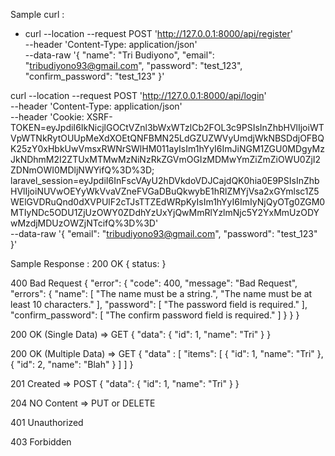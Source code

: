 Sample curl :

- curl --location --request POST 'http://127.0.0.1:8000/api/register' \
--header 'Content-Type: application/json' \
--data-raw '{
	"name": "Tri Budiyono",
	"email": "tribudiyono93@gmail.com",
	"password": "test_123",
	"confirm_password": "test_123"
}'

curl --location --request POST 'http://127.0.0.1:8000/api/login' \
--header 'Content-Type: application/json' \
--header 'Cookie: XSRF-TOKEN=eyJpdiI6IkNicjlGOCtVZnl3bWxWTzlCb2FOL3c9PSIsInZhbHVlIjoiWTVpWTNkRytOUUpMeXdXOEtQNFBMN25LdGZUZWVyUmdjWkNBSDdjOFBQK25zY0xHbkUwVmsxRWNrSWlHM011ayIsIm1hYyI6ImJiNGM1ZGU0MDgyMzJkNDhmM2I2ZTUxMTMwMzNiNzRkZGVmOGIzMDMwYmZiZmZiOWU0ZjI2ZDNmOWI0MDljNWYifQ%3D%3D; laravel_session=eyJpdiI6InFscVAyU2hDVkdoVDJCajdQK0hia0E9PSIsInZhbHVlIjoiNUVwOEYyWkVvaVZneFVGaDBuQkwybE1hRlZMYjVsa2xGYmlsc1Z5WElGVDRuQnd0dXVPUlF2cTJsTTZEdWRpKyIsIm1hYyI6ImIyNjQyOTg0ZGM0MTIyNDc5ODU1ZjUzOWY0ZDdhYzUxYjQwMmRlYzlmNjc5Y2YxMmUzODYwMzdjMDUzOWZjNTcifQ%3D%3D' \
--data-raw '{
	"email": "tribudiyono93@gmail.com",
	"password": "test_123"
}'

Sample Response :
200 OK
{
    status:
}

400 Bad Request
{
    "error": {
        "code": 400,
        "message": "Bad Request",
        "errors": {
            "name": [
                "The name must be a string.",
                "The name must be at least 10 characters."
            ],
            "password": [
                "The password field is required."
            ],
            "confirm_password": [
                "The confirm password field is required."
            ]
        }
    }
}

200 OK (Single Data) => GET
{
    "data": {
        "id": 1,
        "name": "Tri"
    }
}

200 OK (Multiple Data) => GET
{
    "data" : [
        "items": [
            {
                "id": 1,
                "name": "Tri"
            },
            {
                "id": 2,
                "name": "Blah"
            }
        ]
    ]
}

201 Created => POST
{
    "data": {
        "id": 1,
        "name": "Tri"
    }
}

204 NO Content => PUT or DELETE

401 Unauthorized

403 Forbidden

